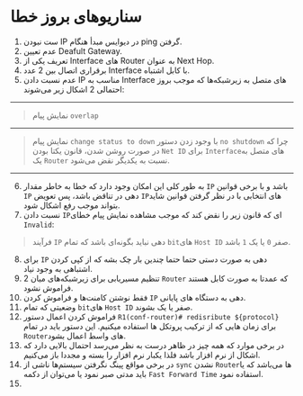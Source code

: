 # سناریو‌های بروز خطا
1. ست نبودن IP در دیوایس مبدأ هنگام ping گرفتن.
2. عدم تعیین Deafult Gateway.
3. تعریف یکی از Interface های Router به عنوان Next Hop.
4. برقراری اتصال بین 2 عدد Interface با کابل اشتباه.
5. عدم نسبت دادن IP مناسب به Interface های متصل به زیرشبکه‌ها که موجب بروز احتمالی 2 اشکال زیر می‌شوند:
---
> نمایش پیام `overlap`
---
> نمایش پیام `change status to down` با وجود زدن دستور `no shutdown` چرا که در صورت روشن شدن، قانون یکتا بودن `Net ID` برای `Interface`های متصل به یک `Router` نسبت به یکدیگر نقض می‌شود.
---
6. به طور کلی این امکان وجود دارد که خطا به خاطر مقدار `IP` باشد و با برخی قوانین `IP` دهی در تناقض باشد، پس تعویض `IP`های انتخابی با در نظر گرفتن قوانین شاید بتواند موجب رفع اشکال شود.
7. نسبت دادن `IP`ای که قانون زیر را نقض کند که موجب مشاهده نمایش پیام خطای `Invalid`:

> فرآیند `IP` دهی نباید بگونه‌ای باشد که تمام `bit`های `Host ID` صفر `0` یا یک `1` باشد.

8. برای `IP` دهی به صورت دستی حتما حتما چندین بار چک بشه که از کپی کردن اشتباهی به وجود نیاد.
9. تنظیم مسیریابی برای زیرشبکه‌های میان 2 `Router` که عمدتا به صورت کابل هستند فراموش نشود.
10. فقط نوشتن کامنت‌ها و فراموش کردن `IP` دهی به دستگاه های پایانی.
11. وضعیتی که تمام `bit`های `Host ID` صفر یا یک بشوند.
12. فراموش کردن اعمال دستور `R1(conf-router)# redisribute ${protocol}` برای زمان هایی که از ترکیب پروتکل ها استفاده میکنیم. این دستور باید در تمام `Router`های واسط اعمال بشود.
13. در برخی موارد که همه چیز در ظاهر درست به نظر می‌رسد احتمال بالایی دارد که اشکال از نرم افزار باشد فلذا یکبار نرم افزار را بسته و مجددا باز می‌کنیم.
14. در برخی مواقع پینگ نگرفتن سیستم‌ها ناشی از `sync` نشدن `Router`ها می‌باشد که یا باید مدتی صبر نمود یا می‌توان از دکمه `Fast Forward Time` استفاده نمود.
15. 